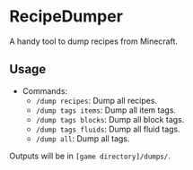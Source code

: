 # RecipeDumper

A handy tool to dump recipes from Minecraft.

## Usage

- Commands:
  - `/dump recipes`: Dump all recipes.
  - `/dump tags items`: Dump all item tags.
  - `/dump tags blocks`: Dump all block tags.
  - `/dump tags fluids`: Dump all fluid tags.
  - `/dump all`: Dump all tags.

Outputs will be in `[game directory]/dumps/`.
